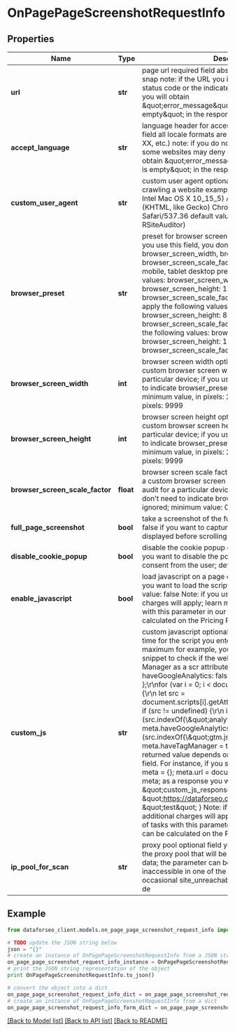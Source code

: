 # OnPagePageScreenshotRequestInfo


## Properties

Name | Type | Description | Notes
------------ | ------------- | ------------- | -------------
**url** | **str** | page url required field absolute URL of the page to snap note: if the URL you indicate here returns a 404 status code or the indicated value is not a valid URL, you will obtain \&quot;error_message\&quot;:\&quot;Screenshot is empty\&quot; in the response array | [optional] 
**accept_language** | **str** | language header for accessing the website optional field all locale formats are supported (xx, xx-XX, xxx-XX, etc.) note: if you do not specify this parameter, some websites may deny access; in this case, you will obtain \&quot;error_message\&quot;:\&quot;Screenshot is empty\&quot; in the response array | [optional] 
**custom_user_agent** | **str** | custom user agent optional field custom user agent for crawling a website example: Mozilla/5.0 (Macintosh; Intel Mac OS X 10_15_5) AppleWebKit/537.36 (KHTML, like Gecko) Chrome/83.0.4103.116 Safari/537.36  default value: Mozilla/5.0 (compatible; RSiteAuditor) | [optional] 
**browser_preset** | **str** | preset for browser screen parameters optional field if you use this field, you don’t need to indicate browser_screen_width, browser_screen_height, browser_screen_scale_factor possible values: desktop, mobile, tablet desktop preset will apply the following values: browser_screen_width: 1920 browser_screen_height: 1080 browser_screen_scale_factor: 1 mobile preset will apply the following values: browser_screen_width: 390 browser_screen_height: 844 browser_screen_scale_factor: 3 tablet preset will apply the following values: browser_screen_width: 1024 browser_screen_height: 1366 browser_screen_scale_factor: 2 | [optional] 
**browser_screen_width** | **int** | browser screen width optional field you can set a custom browser screen width to perform audit for a particular device; if you use this field, you don’t need to indicate browser_preset as it will be ignored; minimum value, in pixels: 240 maximum value, in pixels: 9999 | [optional] 
**browser_screen_height** | **int** | browser screen height optional field you can set a custom browser screen height to perform audit for a particular device; if you use this field, you don’t need to indicate browser_preset as it will be ignored; minimum value, in pixels: 240 maximum value, in pixels: 9999 | [optional] 
**browser_screen_scale_factor** | **float** | browser screen scale factor optional field you can set a custom browser screen resolution ratio to perform audit for a particular device; if you use this field, you don’t need to indicate browser_preset as it will be ignored; minimum value: 0.5 maximum value: 3 | [optional] 
**full_page_screenshot** | **bool** | take a screenshot of the full page optional field set to false if you want to capture only the part of the page displayed before scrolling default value: true | [optional] 
**disable_cookie_popup** | **bool** | disable the cookie popup  optional field set to true if you want to disable the popup requesting cookie consent from the user; default value: false | [optional] 
**enable_javascript** | **bool** | load javascript on a page optional field set to true if you want to load the scripts available on a page default value: false Note: if you use this parameter, additional charges will apply; learn more about the cost of tasks with this parameter in our help article; the cost can be calculated on the Pricing Page | [optional] 
**custom_js** | **str** | custom javascript optional field Note that the execution time for the script you enter here should be 700 ms maximum for example, you can use the following JS snippet to check if the website contains Google Tag Manager as a scr attribute: let meta &#x3D; { haveGoogleAnalytics: false, haveTagManager: false };\\r\\nfor (var i &#x3D; 0; i &lt; document.scripts.length; i++) {\\r\\n  let src &#x3D; document.scripts[i].getAttribute(\\\&quot;src\\\&quot;);\\r\\n  if (src !&#x3D; undefined) {\\r\\n    if (src.indexOf(\\\&quot;analytics.js\\\&quot;) &gt;&#x3D; 0)\\r\\n      meta.haveGoogleAnalytics &#x3D; true;\\r\\n\\tif (src.indexOf(\\\&quot;gtm.js\\\&quot;) &gt;&#x3D; 0)\\r\\n      meta.haveTagManager &#x3D; true;\\r\\n  }\\r\\n}\\r\\nmeta; the returned value depends on what you specified in this field. For instance, if you specify the following script: meta &#x3D; {}; meta.url &#x3D; document.URL; meta.test &#x3D; &#39;test&#39;; meta; as a response you will receive the following data: \&quot;custom_js_response\&quot;: {   \&quot;url\&quot;: \&quot;https://dataforseo.com/\&quot;,   \&quot;test\&quot;: \&quot;test\&quot; } Note: if you use this parameter, additional charges will apply; learn more about the cost of tasks with this parameter in our help article; the cost can be calculated on the Pricing Page | [optional] 
**ip_pool_for_scan** | **str** | proxy pool optional field you can choose a location of the proxy pool that will be used to obtain the requested data; the parameter can be used if page content is inaccessible in one of the locations, resulting in occasional site_unreachable errors possible values: us, de | [optional] 

## Example

```python
from dataforseo_client.models.on_page_page_screenshot_request_info import OnPagePageScreenshotRequestInfo

# TODO update the JSON string below
json = "{}"
# create an instance of OnPagePageScreenshotRequestInfo from a JSON string
on_page_page_screenshot_request_info_instance = OnPagePageScreenshotRequestInfo.from_json(json)
# print the JSON string representation of the object
print OnPagePageScreenshotRequestInfo.to_json()

# convert the object into a dict
on_page_page_screenshot_request_info_dict = on_page_page_screenshot_request_info_instance.to_dict()
# create an instance of OnPagePageScreenshotRequestInfo from a dict
on_page_page_screenshot_request_info_form_dict = on_page_page_screenshot_request_info.from_dict(on_page_page_screenshot_request_info_dict)
```
[[Back to Model list]](../README.md#documentation-for-models) [[Back to API list]](../README.md#documentation-for-api-endpoints) [[Back to README]](../README.md)


